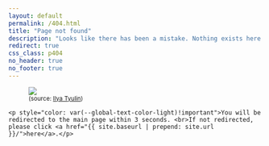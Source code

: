 ```yaml
---
layout: default
permalink: /404.html
title: "Page not found"
description: "Looks like there has been a mistake. Nothing exists here."
redirect: true
css_class: p404
no_header: true
no_footer: true
---
```


<div class="text-center">
    <figure>
        <img src="{{ site.baseurl }}/assets/img/Vincent_vega_404.webp" style="max-width: 100%">
        <figcaption><small class="desc">(source: <a href="https://dribbble.com/shots/5592604-404-Illustration" target="_blank">Ilya Tyulin</a>)</small></figcaption>
    </figure>

    <p style="color: var(--global-text-color-light)!important">You will be redirected to the main page within 3 seconds. <br>If not redirected, please click <a href="{{ site.baseurl | prepend: site.url }}/">here</a>.</p>
</div>

